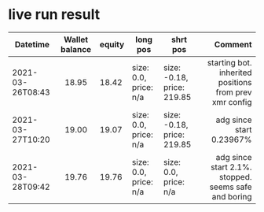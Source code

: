 # live run result
|    Datetime      | Wallet balance | equity   | long pos                   | shrt pos                   |      Comment     |
|------------------|:--------------:|----------|----------------------------|----------------------------|-----------------:|
| 2021-03-26T08:43 |     18.95      |  18.42   | size: 0.0, price: n/a      | size: -0.18, price: 219.85 | starting bot. inherited positions from prev xmr config |
| 2021-03-27T10:20 |     19.00      |  19.07   | size: 0.0, price: n/a      | size: -0.18, price: 219.85 | adg since start 0.23967% |
| 2021-03-28T09:42 |     19.76      |  19.76   | size: 0.0, price: n/a      | size: 0.0, price: n/a      | adg since start 2.1%.  stopped.  seems safe and boring |

